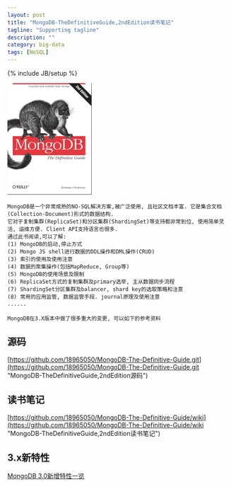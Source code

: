 ```yaml
---
layout: post
title: "MongoDB-TheDefinitiveGuide,2ndEdition读书笔记"
tagline: "Supporting tagline"
description: ""
category: big-data
tags: [NoSQL]
---
```

{% include JB/setup %}

![MongoDB-TheDefinitiveGuide,2ndEdition](/assets/attachment/img/mongodb-the-definitive-guide.png)

    MongoDB是一个非常成熟的NO-SQL解决方案,被广泛使用, 且社区文档丰富. 它是集合文档(Collection-Document)形式的数据结构.
    它对于复制集群(ReplicaSet)和分区集群(ShardingSet)等支持都非常到位, 使用简单灵活, 运维方便. Client API支持语言也很多.
    通过此书阅读,可以了解:
    (1) MongoDB的启动,停止方式
    (2) Mongo JS shell进行数据的DDL操作和DML操作(CRUD)
    (3) 索引的使用及使用注意
    (4) 数据的聚集操作(包括MapReduce, Group等)
    (5) MongoDB的使用场景及限制
    (6) ReplicaSet方式的复制集群及primary选举, 主从数据同步流程
    (7) ShardingSet分区集群及balancer, shard key的选取策略和注意
    (8) 常用的应用监管, 数据监管手段. journal原理及使用注意
    ......

    MongoDB在3.X版本中做了很多重大的变更, 可以如下的参考资料
    
## 源码
[https://github.com/18965050/MongoDB-The-Definitive-Guide.git](https://github.com/18965050/MongoDB-The-Definitive-Guide.git "MongoDB-TheDefinitiveGuide,2ndEdition源码")

    
## 读书笔记
[https://github.com/18965050/MongoDB-The-Definitive-Guide/wiki](https://github.com/18965050/MongoDB-The-Definitive-Guide/wiki "MongoDB-TheDefinitiveGuide,2ndEdition读书笔记")

## 3.x新特性
[MongoDB 3.0新增特性一览](http://www.open-open.com/lib/view/open1427078982824.html "MongoDB 3.0新增特性一览")